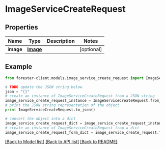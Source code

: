 # ImageServiceCreateRequest


## Properties

Name | Type | Description | Notes
------------ | ------------- | ------------- | -------------
**image** | [**Image**](.md) |  | [optional] 

## Example

```python
from forester-client.models.image_service_create_request import ImageServiceCreateRequest

# TODO update the JSON string below
json = "{}"
# create an instance of ImageServiceCreateRequest from a JSON string
image_service_create_request_instance = ImageServiceCreateRequest.from_json(json)
# print the JSON string representation of the object
print ImageServiceCreateRequest.to_json()

# convert the object into a dict
image_service_create_request_dict = image_service_create_request_instance.to_dict()
# create an instance of ImageServiceCreateRequest from a dict
image_service_create_request_form_dict = image_service_create_request.from_dict(image_service_create_request_dict)
```
[[Back to Model list]](../README.md#documentation-for-models) [[Back to API list]](../README.md#documentation-for-api-endpoints) [[Back to README]](../README.md)


